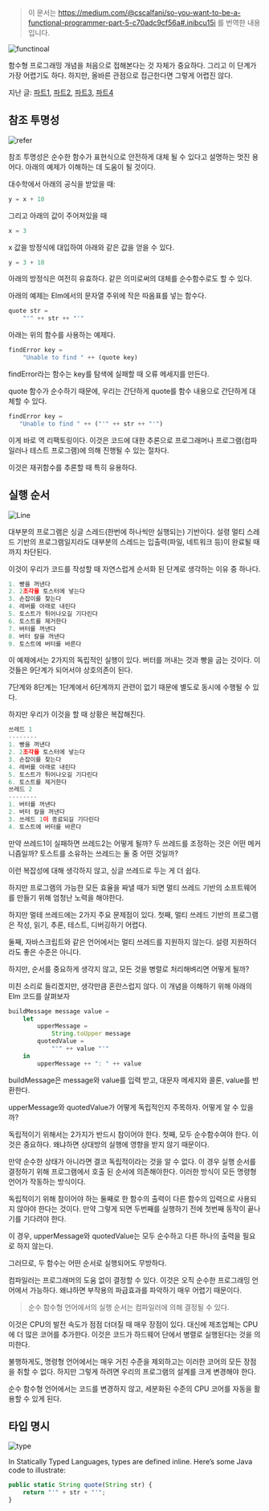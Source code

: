 > 이 문서는 https://medium.com/@cscalfani/so-you-want-to-be-a-functional-programmer-part-5-c70adc9cf56a#.inibcu15i 를 번역한 내용입니다.


![functinoal](https://cdn-images-1.medium.com/max/800/1*AM83LP9sGGjIul3c5hIsWg.png)


함수형 프로그래밍 개념을 처음으로 접해본다는 것 자체가 중요하다. 그리고 이 단계가 가장 어렵기도 하다. 하지만, 올바른 관점으로 접근한다면 그렇게 어렵진 않다.


지난 글: [파트1](https://github.com/FEDevelopers/tech.description/wiki/%ED%95%A8%EC%88%98%ED%98%95-%ED%94%84%EB%A1%9C%EA%B7%B8%EB%9E%98%EB%A8%B8%EA%B0%80-%EB%90%98%EA%B3%A0-%EC%8B%B6%EB%8B%A4%EA%B3%A0%3F-(Part-1)), [파트2](https://github.com/FEDevelopers/tech.description/wiki/%ED%95%A8%EC%88%98%ED%98%95-%ED%94%84%EB%A1%9C%EA%B7%B8%EB%9E%98%EB%A8%B8%EA%B0%80-%EB%90%98%EA%B3%A0-%EC%8B%B6%EB%8B%A4%EA%B3%A0%3F-(Part-2)), [파트3](https://github.com/FEDevelopers/tech.description/wiki/%ED%95%A8%EC%88%98%ED%98%95-%ED%94%84%EB%A1%9C%EA%B7%B8%EB%9E%98%EB%A8%B8%EA%B0%80-%EB%90%98%EA%B3%A0-%EC%8B%B6%EB%8B%A4%EA%B3%A0%3F-(Part-3)), [파트4](https://github.com/FEDevelopers/tech.description/wiki/%ED%95%A8%EC%88%98%ED%98%95-%ED%94%84%EB%A1%9C%EA%B7%B8%EB%9E%98%EB%A8%B8%EA%B0%80-%EB%90%98%EA%B3%A0-%EC%8B%B6%EB%8B%A4%EA%B3%A0%3F-(Part-4))


## 참조 투명성


![refer](https://cdn-images-1.medium.com/max/800/1*4QRVgRMKN2che7VG8H5FxA.png)


참조 투명성은 순수한 함수가 표현식으로 안전하게 대체 될 수 있다고 설명하는 멋진 용어다. 아래의 예제가 이해하는 데 도움이 될 것이다.


대수학에서 아래의 공식을 받았을 때:


``` javascript
y = x + 10
```


그리고 아래의 값이 주어져있을 때


``` javascript
x = 3
```


x 값을 방정식에 대입하여 아래와 같은 값을 얻을 수 있다.


``` javascript
y = 3 + 10
```


아래의 방정식은 여전히 유효하다. 같은 의미로써의 대체를 순수함수로도 할 수 있다.


아래의 예제는 Elm에서의 문자열 주위에 작은 따옴표를 넣는 함수다.


``` javascript
quote str =
    "'" ++ str ++ "'"
```


아래는 위의 함수를 사용하는 예제다.


``` javascript
findError key =
    "Unable to find " ++ (quote key)
```


findError라는 함수는 key를 탐색에 실패할 때 오류 메세지를 만든다.


quote 함수가 순수하기 때문에, 우리는 간단하게 quote를 함수 내용으로 간단하게 대체할 수 있다.


``` javascript
findError key =
   "Unable to find " ++ ("'" ++ str ++ "'")
```


이게 바로 역 리팩토링이다. 이것은 코드에 대한 추론으로 프로그래머나 프로그램(컴파일러나 테스트 프로그램)에 의해 진행될 수 있는 절차다.


이것은 재귀함수를 추론할 때 특히 유용하다.


## 실행 순서


![Line](https://cdn-images-1.medium.com/max/800/1*k8zgyx2Mhlg6F82aSR9U4A.png)


대부분의 프로그램은 싱글 스레드(한번에 하나씩만 실행되는) 기반이다. 설령 멀티 스레드 기반의 프로그램일지라도 대부분의 스레드는 입출력(파일, 네트워크 등)이 완료될 때까지 차단된다.


이것이 우리가 코드를 작성할 때 자연스럽게 순서화 된 단계로 생각하는 이유 중 하나다.


``` javascript
1. 빵을 꺼낸다
2. 2조각을 토스터에 넣는다
3. 손잡이를 찾는다
4. 레버를 아래로 내린다
5. 토스트가 튀어나오길 기다린다
6. 토스트를 제거한다
7. 버터를 꺼낸다
8. 버터 칼을 꺼낸다
9. 토스트에 버터를 바른다
```


이 예제에서는 2가지의 독립적인 실행이 있다. 버터를 꺼내는 것과 빵을 굽는 것이다. 이것들은 9단계가 되어서야 상호의존이 된다.


7단계와 8단계는 1단계에서 6단계까지 관련이 없기 때문에 별도로 동시에 수행될 수 있다.


하지만 우리가 이것을 할 때 상황은 복잡해진다.


``` javascript
쓰레드 1
--------
1. 빵을 꺼낸다
2. 2조각을 토스터에 넣는다
3. 손잡이를 찾는다
4. 레버를 아래로 내린다
5. 토스트가 튀어나오길 기다린다
6. 토스트를 제거한다
쓰레드 2
--------
1. 버터를 꺼낸다
2. 버터 칼을 꺼낸다
3. 쓰레드 1이 종료되길 기다린다
4. 토스트에 버터를 바른다
```


만약 쓰레드1이 실패하면 쓰레드2는 어떻게 될까? 두 쓰레드를 조정하는 것은 어떤 메커니즘일까? 토스트를 소유하는 쓰레드는 둘 중 어떤 것일까?


이런 복잡성에 대해 생각하지 않고, 싱글 쓰레드로 두는 게 더 쉽다.


하지만 프로그램의 가능한 모든 효율을 짜낼 때가 되면 멀티 쓰레드 기반의 소프트웨어를 만들기 위해 엄청난 노력을 해야한다.


하지만 멀테 쓰레드에는 2가지 주요 문제점이 있다. 첫째, 멀티 쓰레드 기반의 프로그램은 작성, 읽기, 추론, 테스트, 디버깅하기 어렵다.


둘째, 자바스크립트와 같은 언어에서는 멀티 쓰레드를 지원하지 않는다. 설령 지원하더라도 좋은 수준은 아니다.


하지만, 순서를 중요하게 생각지 않고, 모든 것을 병렬로 처리해벼리면 어떻게 될까?


미친 소리로 들리겠지만, 생각만큼 혼란스럽지 않다. 이 개념을 이해하기 위해 아래의 Elm 코드를 살펴보자


``` javascript
buildMessage message value =
    let
        upperMessage =
            String.toUpper message
        quotedValue =
            "'" ++ value "'"
    in
        upperMessage ++ ": " ++ value
```


buildMessage은 message와 value를 입력 받고, 대문자 메세지와 콜론, value를 반환한다.


upperMessage와 quotedValue가 어떻게 독립적인지 주목하자. 어떻게 알 수 있을까?


독립적이기 위해서는 2가지가 반드시 참이어야 한다. 첫째, 모두 순수함수여야 한다. 이것은 중요하다. 왜냐하면 상대방의 실행에 영향을 받지 않기 때문이다.


만약 순수한 상태가 아니라면 결코 독립적이라는 것을 알 수 없다. 이 경우 실행 순서를 결정하기 위해 프로그램에서 호출 된 순서에 의존해야한다. 이러한 방식이 모든 명령형 언어가 작동하는 방식이다.


독립적이기 위해 참이어야 하는 둘째로 한 함수의 출력이 다른 함수의 입력으로 사용되지 않아야 한다는 것이다. 만약 그렇게 되면 두번째를 실행하기 전에 첫번째 동작이 끝나기를 기다려야 한다.


이 경우, upperMessage와 quotedValue는 모두 순수하고 다른 하나의 출력을 필요로 하지 않는다.


그러므로, 두 함수는 어떤 순서로 실행되어도 무방하다.


컴파일러는 프로그래머의 도움 없이 결정할 수 있다. 이것은 오직 순수한 프로그래밍 언어에서 가능하다. 왜냐하면 부작용의 파급효과를 파악하기 매우 어렵기 때문이다.


> 순수 함수형 언어에서의 실행 순서는 컴파일러에 의해 결정될 수 있다.


이것은 CPU의 발전 속도가 점점 더뎌질 때 매우 장점이 있다. 대신에 제조업체는 CPU에 더 많은 코어를 추가한다. 이것은 코드가 하드웨어 단에서 병렬로 실행된다는 것을 의미한다.


불행하게도, 명령형 언어에서는 매우 거친 수준을 제외하고는 이러한 코어의 모든 장점을 취할 수 없다. 하지만 그렇게 하려면 우리의 프로그램의 설계를 크게 변경해야 한다.


순수 함수형 언어에서는 코드를 변경하지 않고, 세분화된 수준의 CPU 코어를 자동을 활용할 수 있게 된다.


## 타입 명시


![type](https://cdn-images-1.medium.com/max/800/1*btL9u2b5VZwivpqNbfoVmw.png)


In Statically Typed Languages, types are defined inline. Here’s some Java code to illustrate:


``` javascript
public static String quote(String str) {
    return "'" + str + "'";
}
```